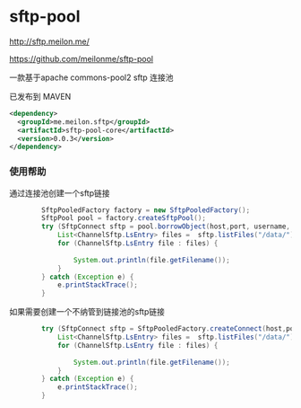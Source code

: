 # sftp-pool

http://sftp.meilon.me/

https://github.com/meilonme/sftp-pool

一款基于apache commons-pool2  sftp 连接池

已发布到 MAVEN
```xml
<dependency>
  <groupId>me.meilon.sftp</groupId>
  <artifactId>sftp-pool-core</artifactId>
  <version>0.0.3</version>
</dependency>
```

### 使用帮助
通过连接池创建一个sftp链接
```java
        SftpPooledFactory factory = new SftpPooledFactory();
        SftpPool pool = factory.createSftpPool();
        try (SftpConnect sftp = pool.borrowObject(host,port, username, password)){
            List<ChannelSftp.LsEntry> files =  sftp.listFiles("/data/");
            for (ChannelSftp.LsEntry file : files) {
    
                System.out.println(file.getFilename());
            }
        } catch (Exception e) {
            e.printStackTrace();
        }
```

如果需要创建一个不纳管到链接池的sftp链接
```java
        try (SftpConnect sftp = SftpPooledFactory.createConnect(host,port, username, password)){
            List<ChannelSftp.LsEntry> files =  sftp.listFiles("/data/");
            for (ChannelSftp.LsEntry file : files) {
    
                System.out.println(file.getFilename());
            }
        } catch (Exception e) {
            e.printStackTrace();
        }
```